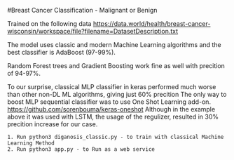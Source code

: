 #Breast Cancer Classification - Malignant or Benign


Trained on the following data
https://data.world/health/breast-cancer-wisconsin/workspace/file?filename=DatasetDescription.txt

The model uses classic and modern Machine Learning algorithms and the best classifier is AdaBoost (97-99%).

Random Forest trees and Gradient Boosting work fine as well with precition of 94-97%.

To our surprise, classical MLP classifier in keras performed much worse than other non-DL ML algorithms, giving just 60% precition
The only way to boost MLP sequential classifier was to use One Shot Learning add-on.
https://github.com/sorenbouma/keras-oneshot
Although in the example above it was used with LSTM, the usage of the regulizer, resulted in 30% precition increase for our case.


```
1. Run python3 diganosis_classic.py - to train with classical Machine Learning Method
2. Run python3 app.py - to Run as a web service
```

